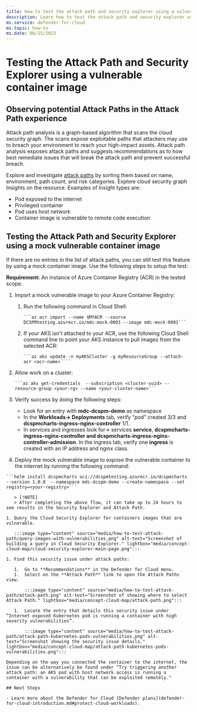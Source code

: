 ```yaml
---
title: How-to test the attack path and security explorer using a vulnerable container image 
description: Learn how to test the attack path and security explorer using a vulnerable container image
ms.service: defender-for-cloud
ms.topic: how-to
ms.date: 06/25/2023
---
```


# Testing the Attack Path and Security Explorer using a vulnerable container image

## Observing potential Attack Paths in the Attack Path experience

Attack path analysis is a graph-based algorithm that scans the cloud security graph. The scans expose exploitable paths that attackers may use to breach your environment to reach your high-impact assets. Attack path analysis exposes attack paths and suggests recommendations as to how best remediate issues that will break the attack path and prevent successful breach.

Explore and investigate [attack paths](how-to-manage-attack-path.md) by sorting them based on name, environment, path count, and risk categories. Explore cloud security graph Insights on the resource. Examples of Insight types are:

-	Pod exposed to the internet 
-	Privileged container 
-	Pod uses host network 
-	Container image is vulnerable to remote code execution

## Testing the Attack Path and Security Explorer using a mock vulnerable container image

If there are no entries in the list of attack paths, you can still test this feature by using a mock container image. Use the following steps to setup the test: 

**Requirement:** An instance of Azure Container Registry (ACR) in the tested scope.

1.	Import a mock vulnerable image to your Azure Container Registry:

    1.	Run the following command in Cloud Shell: 

        ```
        ```az acr import --name $MYACR --source DCSPMtesting.azurecr.io/mdc-mock-0001 --image mdc-mock-0001```
    
    1. If your AKS isn't attached to your ACR, use the following Cloud Shell command line to point your AKS instance to pull images from the selected ACR:

        ```
        ```az aks update -n myAKSCluster -g myResourceGroup --attach-acr <acr-name>````

1. Allow work on a cluster:
    
    ```
    ```az aks get-credentials  --subscription <cluster-suid> --resource-group <your-rg> --name <your-cluster-name>```
    
1. Verify success by doing the following steps:

   - Look for an entry with **mdc-dcspm-demo** as namespace
   - In the **Workloads-> Deployments** tab, verify “pod” created 3/3 and **dcspmcharts-ingress-nginx-controller** 1/1.
   - In services and ingresses look for-> services **service**, **dcspmcharts-ingress-nginx-controller and dcspmcharts-ingress-nginx-controller-admission**. In the ingress tab, verify one **ingress** is created with an IP address and nginx class.

1. Deploy the mock vulnerable image to expose the vulnerable container to the internet by running the following command:

 ```
 ```helm install dcspmcharts oci://dcspmtesting.azurecr.io/dcspmcharts --version 1.0.0  --namespace mdc-dcspm-demo --create-namespace --set registry=<your-registry>```

    > [!NOTE]
    > After completing the above flow, it can take up to 24 hours to see results in the Security Explorer and Attack Path.

1. Query the Cloud Security Explorer for containers images that are vulnerable.

    :::image type="content" source="media/how-to-test-attack-path/query-images-with-vulnerabilities.png" alt-text="Screenshot of building a query in Cloud Security Explorer." lightbox="media/concept-cloud-map/cloud-security-explorer-main-page.png":::

1. Find this security issue under attack paths:

    1.	Go to **Recommendations** in the Defender for Cloud menu.
    1.	Select on the **Attack Path** link to open the Attack Paths view.

        :::image type="content" source="media/how-to-test-attack-path/attack-path.png" alt-text="Screenshot of showing where to select Attack Path." lightbox="media/concept-cloud-map/attack-path.png":::

    1.	Locate the entry that details this security issue under “Internet exposed Kubernetes pod is running a container with high severity vulnerabilities”.

        :::image type="content" source="media/how-to-test-attack-path/attack-path-kubernetes-pods-vulnerabilities.png" alt-text="Screenshot showing the security issue details." lightbox="media/concept-cloud-map/attack-path-kubernetes-pods-vulnerabilities.png"::: 

 Depending on the way you connected the container to the internet, the issue can be alternatively be found under “Try triggering another attack path: an AKS pod with host network access is running a container with a vulnerability that can be exploited remotely." 

## Next Steps 

 - Learn more about the Defender for Cloud [Defender plans](defender-for-cloud-introduction.md#protect-cloud-workloads).
